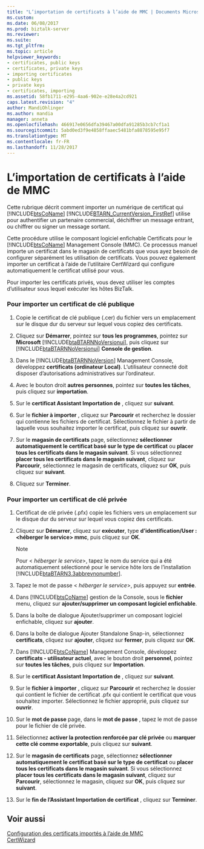 ```yaml
---
title: "L’importation de certificats à l’aide de MMC | Documents Microsoft"
ms.custom: 
ms.date: 06/08/2017
ms.prod: biztalk-server
ms.reviewer: 
ms.suite: 
ms.tgt_pltfrm: 
ms.topic: article
helpviewer_keywords:
- certificates, public keys
- certificates, private keys
- importing certificates
- public keys
- private keys
- certificates, importing
ms.assetid: 58fb1711-e295-4aa6-902e-e28e4a2cd921
caps.latest.revision: "4"
author: MandiOhlinger
ms.author: mandia
manager: anneta
ms.openlocfilehash: 466917e0656dfa39467a00dfa91285b3cb7cf1a1
ms.sourcegitcommit: 5abd0ed3f9e4858ffaaec5481bfa8878595e95f7
ms.translationtype: MT
ms.contentlocale: fr-FR
ms.lasthandoff: 11/28/2017
---
```

# <a name="importing-certificates-using-mmc"></a>L’importation de certificats à l’aide de MMC
Cette rubrique décrit comment importer un numérique de certificat qui [!INCLUDE[btsCoName](../../includes/btsconame-md.md)] [!INCLUDE[BTARN_CurrentVersion_FirstRef](../../includes/btarn-currentversion-firstref-md.md)] utilise pour authentifier un partenaire commercial, déchiffrer un message entrant, ou chiffrer ou signer un message sortant.  
  
 Cette procédure utilise le composant logiciel enfichable Certificats pour le [!INCLUDE[btsCoName](../../includes/btsconame-md.md)] Management Console (MMC). Ce processus manuel importe un certificat dans le magasin de certificats que vous ayez besoin de configurer séparément les utilisation de certificats. Vous pouvez également importer un certificat à l’aide de l’utilitaire CertWizard qui configure automatiquement le certificat utilisé pour vous.  
  
 Pour importer les certificats privés, vous devez utiliser les comptes d’utilisateur sous lequel exécuter les hôtes BizTalk.  
  
### <a name="to-import-a-public-key-certificate"></a>Pour importer un certificat de clé publique  
  
1.  Copie le certificat de clé publique (.cer) du fichier vers un emplacement sur le disque dur du serveur sur lequel vous copiez des certificats.  
  
2.  Cliquez sur **Démarrer**, pointez sur **tous les programmes**, pointez sur **Microsoft** [!INCLUDE[btaBTARNNoVersionui](../../includes/btabtarnnoversionui-md.md)], puis cliquez sur [!INCLUDE[btaBTARNNoVersionui](../../includes/btabtarnnoversionui-md.md)] **Console de gestion**.  
  
3.  Dans le [!INCLUDE[btaBTARNNoVersion](../../includes/btabtarnnoversion-md.md)] Management Console, développez **certificats (ordinateur Local)**. L’utilisateur connecté doit disposer d’autorisations administratives sur l’ordinateur.  
  
4.  Avec le bouton droit **autres personnes**, pointez sur **toutes les tâches**, puis cliquez sur **importation**.  
  
5.  Sur le **certificat Assistant Importation de** , cliquez sur **suivant**.  
  
6.  Sur le **fichier à importer** , cliquez sur **Parcourir** et recherchez le dossier qui contienne les fichiers de certificat. Sélectionnez le fichier à partir de laquelle vous souhaitez importer le certificat, puis cliquez sur **ouvrir**.  
  
7.  Sur le **magasin de certificats** page, sélectionnez **sélectionner automatiquement le certificat basé sur le type de certificat** ou **placer tous les certificats dans le magasin suivant**. Si vous sélectionnez **placer tous les certificats dans le magasin suivant**, cliquez sur **Parcourir**, sélectionnez le magasin de certificats, cliquez sur **OK**, puis cliquez sur **suivant**.  
  
8.  Cliquez sur **Terminer**.  
  
### <a name="to-import-a-private-key-certificate"></a>Pour importer un certificat de clé privée  
  
1.  Certificat de clé privée (.pfx) copie les fichiers vers un emplacement sur le disque dur du serveur sur lequel vous copiez des certificats.  
  
2.  Cliquez sur **Démarrer**, cliquez sur **exécuter**, type **d’identification/User :\<héberger le service\> mmc**, puis cliquez sur **OK**.  
  
    > [!NOTE]
    >  Pour \< *héberger le service*\>, tapez le nom du service qui a été automatiquement sélectionné pour le service hôte lors de l’installation [!INCLUDE[btaBTARN3.3abbrevnonumber](../../includes/btabtarn3-3abbrevnonumber-md.md)].  
  
3.  Tapez le mot de passe \< *héberger le service*\>, puis appuyez sur **entrée**.  
  
4.  Dans [!INCLUDE[btsCoName](../../includes/btsconame-md.md)] gestion de la Console, sous le **fichier** menu, cliquez sur **ajouter/supprimer un composant logiciel enfichable**.  
  
5.  Dans la boîte de dialogue Ajouter/supprimer un composant logiciel enfichable, cliquez sur **ajouter**.  
  
6.  Dans la boîte de dialogue Ajouter Standalone Snap-in, sélectionnez **certificats**, cliquez sur **ajouter**, cliquez sur **fermer**, puis cliquez sur **OK**.  
  
7.  Dans [!INCLUDE[btsCoName](../../includes/btsconame-md.md)] Management Console, développez **certificats - utilisateur actuel**, avec le bouton droit **personnel**, pointez sur **toutes les tâches**, puis cliquez sur  **Importation**.  
  
8.  Sur le **certificat Assistant Importation de** , cliquez sur **suivant**.  
  
9. Sur le **fichier à importer** , cliquez sur **Parcourir** et recherchez le dossier qui contient le fichier de certificat .pfx qui contient le certificat que vous souhaitez importer. Sélectionnez le fichier approprié, puis cliquez sur **ouvrir**.  
  
10. Sur le **mot de passe** page, dans le **mot de passe** , tapez le mot de passe pour le fichier de clé privée.  
  
11. Sélectionnez **activer la protection renforcée par clé privée** ou **marquer cette clé comme exportable**, puis cliquez sur **suivant**.  
  
12. Sur le **magasin de certificats** page, sélectionnez **sélectionner automatiquement le certificat basé sur le type de certificat** ou **placer tous les certificats dans le magasin suivant**. Si vous sélectionnez **placer tous les certificats dans le magasin suivant**, cliquez sur **Parcourir**, sélectionnez le magasin, cliquez sur **OK**, puis cliquez sur **suivant**.  
  
13. Sur le **fin de l’Assistant Importation de certificat** , cliquez sur **Terminer**.  
  
## <a name="see-also"></a>Voir aussi  
 [Configuration des certificats importés à l’aide de MMC](../../adapters-and-accelerators/accelerator-rosettanet/configuring-certificates-imported-using-mmc.md)   
 [CertWizard](../../adapters-and-accelerators/accelerator-rosettanet/certwizard.md)